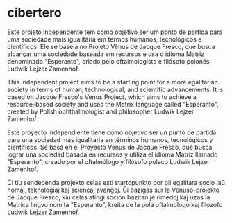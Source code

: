 # cibertero
Este projeto independente tem como objetivo ser um ponto de partida para uma sociedade mais igualitária em termos humanos, tecnológicos e científicos. Ele se baseia no Projeto Vênus de Jacque Fresco, que busca alcançar uma sociedade baseada em recursos e usa o idioma Matriz denominado "Esperanto", criado pelo oftalmologista e filósofo polonês Ludwik Lejzer Zamenhof.

This independent project aims to be a starting point for a more egalitarian society in terms of human, technological, and scientific advancements. It is based on Jacque Fresco's Venus Project, which aims to achieve a resource-based society and uses the Matrix language called "Esperanto", created by Polish ophthalmologist and philosopher Ludwik Lejzer Zamenhof.

Este proyecto independiente tiene como objetivo ser un punto de partida para una sociedad más igualitaria en términos humanos, tecnológicos y científicos. Se basa en el Proyecto Venus de Jacque Fresco, que busca lograr una sociedad basada en recursos y utiliza el idioma Matriz llamado "Esperanto", creado por el oftalmólogo y filósofo polaco Ludwik Lejzer Zamenhof.

Ĉi tiu sendependa projekto celas esti startopunkto por pli egalitara socio laŭ homaj, teknologiaj kaj sciencaj avanĝoj. Ĝi baziĝas sur la Venuso-projekto de Jacque Fresco, kiu celas atingi socion bazitan je rimedoj kaj uzas la Matrica lingvo nomita "Esperanto", kreita de la pola oftalmologo kaj filozofo Ludwik Lejzer Zamenhof.




